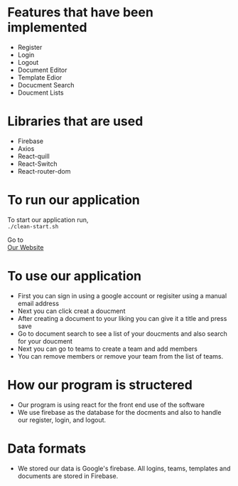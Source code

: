 # Features that have been implemented
- Register
- Login 
- Logout
- Document Editor
- Template Edior
- Docucment Search
- Doucment Lists

# Libraries that are used
- Firebase
- Axios
- React-quill
- React-Switch
- React-router-dom

# To run our application 
To start our application run,  
`./clean-start.sh`

Go to   
[Our Website](http://localhost:3000/home)
# To use our application

- First you can sign in using a google account or regisiter using a manual email address
- Next you can click creat a doucment
- After creating a document to your liking you can give it a title and press save
- Go to document search to see a list of your doucments and also search for your doucment
- Next you can go to teams to create a team and add members
- You can remove members or remove your team from the list of teams.

# How our program is structered

- Our program is using react for the front end use of the software
- We use firebase as the database for the docments and also to handle our register, login, and logout.

# Data formats
- We stored our data is Google's firebase. All logins, teams, templates and documents are stored in Firebase. 